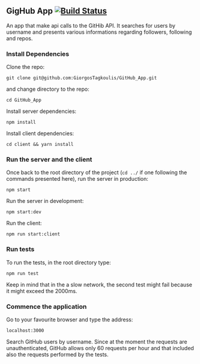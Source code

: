 ## GigHub App [![Build Status](https://travis-ci.org/GiorgosTagkoulis/GitHub_App.svg?branch=master)](https://travis-ci.org/GiorgosTagkoulis/GitHub_App)

An app that make api calls to the GitHib API. It searches for users by username and presents various informations regarding followers, following and repos.

### Install Dependencies

Clone the repo:

`git clone git@github.com:GiorgosTagkoulis/GitHub_App.git`

and change directory to the repo:

`cd GitHub_App`

Install server dependencies:

`npm install`

Install client dependencies:

`cd client && yarn install`

### Run the server and the client

Once back to the root directory of the project (`cd ../` if one following the commands presented here), run the server in production:

`npm start`

Run the server in development:

`npm start:dev`

Run the client:

`npm run start:client`

### Run tests

To run the tests, in the root directory type:

`npm run test`

Keep in mind that in the a slow network, the second test might fail because it might exceed the 2000ms.

### Commence the application

Go to your favourite browser and type the address:

`localhost:3000`

Search GitHub users by username. Since at the moment the requests are unauthenticated, GitHub allows only 60 requests per hour and that included also the requests performed by the tests.
